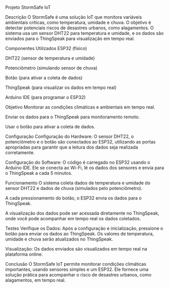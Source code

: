 Projeto StormSafe IoT

Descrição
O StormSafe é uma solução IoT que monitora variáveis ambientais críticas, como temperatura, umidade e chuva. O objetivo é detectar potenciais riscos de desastres urbanos, como alagamentos. O sistema usa um sensor DHT22 para temperatura e umidade, e os dados são enviados para o ThingSpeak para visualização em tempo real.

Componentes Utilizados
ESP32 (físico)

DHT22 (sensor de temperatura e umidade)

Potenciômetro (simulando sensor de chuva)

Botão (para ativar a coleta de dados)

ThingSpeak (para visualizar os dados em tempo real)

Arduino IDE (para programar o ESP32)

Objetivo
Monitorar as condições climáticas e ambientais em tempo real.

Enviar os dados para o ThingSpeak para monitoramento remoto.

Usar o botão para ativar a coleta de dados.

Configuração
Configuração do Hardware: O sensor DHT22, o potenciômetro e o botão são conectados ao ESP32, utilizando as portas apropriadas para garantir que a leitura dos dados seja realizada corretamente.

Configuração do Software: O código é carregado no ESP32 usando o Arduino IDE. Ele se conecta ao Wi-Fi, lê os dados dos sensores e envia para o ThingSpeak a cada 5 minutos.

Funcionamento
O sistema coleta dados de temperatura e umidade do sensor DHT22 e dados de chuva (simulados pelo potenciômetro).

A cada pressionamento do botão, o ESP32 envia os dados para o ThingSpeak.

A visualização dos dados pode ser acessada diretamente no ThingSpeak, onde você pode acompanhar em tempo real os dados coletados.

Testes
Verifique os Dados: Após a configuração e inicialização, pressione o botão para enviar os dados ao ThingSpeak. Os valores de temperatura, umidade e chuva serão atualizados no ThingSpeak.

Visualização: Os dados enviados são visualizados em tempo real na plataforma online.

Conclusão
O StormSafe IoT permite monitorar condições climáticas importantes, usando sensores simples e um ESP32. Ele fornece uma solução prática para acompanhar o risco de desastres urbanos, como alagamentos, em tempo real.
